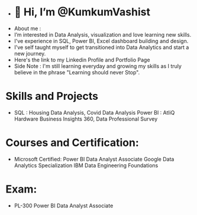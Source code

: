 - # **👋 Hi, I’m @KumkumVashist**
- About me :
-  I’m interested in Data Analysis, visualization and love learning new skills.
-  I've experience in SQL, Power BI, Excel dashboard building and design.
-  I've self taught myself to get transitioned into Data Analytics and start a new journey.
-  Here's the link to my Linkedin Profile and Portfolio Page
-  Side Note : I'm still learning everyday and growing my skills as I truly believe in the phrase "Learning should never Stop".   

 # **Skills and Projects**
-  SQL : Housing Data Analysis, Covid Data Analysis
   Power BI : AtliQ Hardware Business Insights 360, Data Professional Survey

# **Courses and Certification:**
-  Microsoft Certified: Power BI Data Analyst Associate
   Google Data Analytics Specialization
   IBM Data Engineering Foundations

# **Exam:**
  - PL-300 Power BI Data Analyst Associate


<!---
KumkumVashist/KumkumVashist is a ✨ special ✨ repository because its `README.md` (this file) appears on your GitHub profile.
You can click the Preview link to take a look at your changes.
--->
